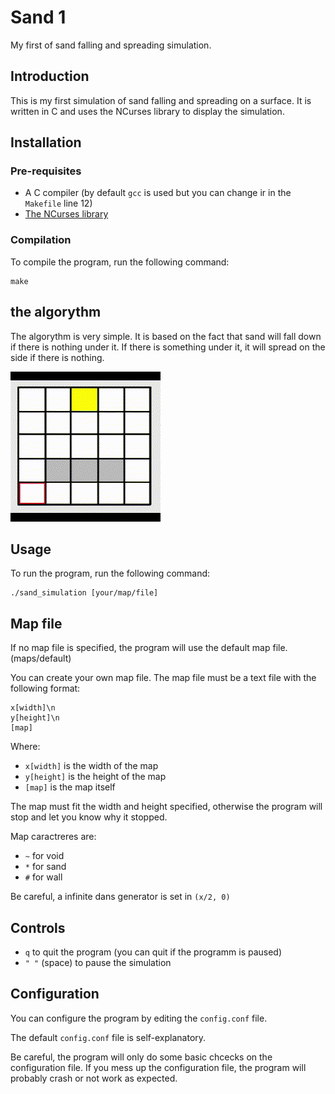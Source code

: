 # Sand 1

My first of sand falling and spreading simulation.

## Introduction

This is my first simulation of sand falling and spreading on a surface. It is written in C and uses the NCurses library to display the simulation.

## Installation

### Pre-requisites

- A C compiler (by default `gcc` is used but you can change ir in the `Makefile` line 12)
- [The NCurses library](https://www.cyberciti.biz/faq/linux-install-ncurses-library-headers-on-debian-ubuntu-centos-fedora/)

### Compilation

To compile the program, run the following command:

    make

## the algorythm

The algorythm is very simple. It is based on the fact that sand will fall down if there is nothing under it. If there is something under it, it will spread on the side if there is nothing.

![Algorythm demonstration GIF](../assets/Sand_Algorythm.gif)

## Usage

To run the program, run the following command:

    ./sand_simulation [your/map/file]

## Map file

If no map file is specified, the program will use the default map file. (maps/default)

You can create your own map file. The map file must be a text file with the following format:

    x[width]\n
    y[height]\n
    [map]

Where:

- `x[width]` is the width of the map
- `y[height]` is the height of the map
- `[map]` is the map itself

The map must fit the width and height specified, otherwise the program will stop and let you know why it stopped.

Map caractreres are:

- `~` for void
- `*` for sand
- `#` for wall

Be careful, a infinite dans generator is set in `(x/2, 0)`

## Controls

- `q` to quit the program (you can quit if the programm is paused)
- `" "` (space) to pause the simulation

## Configuration

You can configure the program by editing the `config.conf` file.

The default `config.conf` file is self-explanatory.

Be careful, the program will only do some basic chcecks on the configuration file. If you mess up the configuration file, the program will probably crash or not work as expected.

